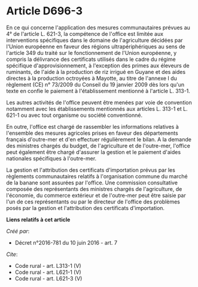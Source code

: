 # Article D696-3

En ce qui concerne l'application des mesures communautaires prévues au 4° de l'article L. 621-3, la compétence de l'office
est limitée aux interventions spécifiques dans le domaine de l'agriculture décidées par l'Union européenne en faveur des
régions ultrapériphériques au sens de l'article 349 du traité sur le fonctionnement de l'Union européenne, y compris la
délivrance des certificats utilisés dans le cadre du régime spécifique d'approvisionnement, à l'exception des primes aux
éleveurs de ruminants, de l'aide à la production de riz irrigué en Guyane et des aides directes à la production octroyées à
Mayotte, au titre de l'annexe I du règlement (CE) n° 73/2009 du Conseil du 19 janvier 2009 dès lors qu'un texte en confie le
paiement à l'établissement mentionné à l'article L. 313-1. 

Les autres activités de l'office peuvent être menées par voie de convention notamment avec les établissements mentionnés aux
articles L. 313-1 et L. 621-1 ou avec tout organisme ou société conventionné. 

En outre, l'office est chargé de rassembler les informations relatives à l'ensemble des mesures agricoles prises en faveur
des départements français d'outre-mer et d'en effectuer régulièrement le bilan. A la demande des ministres chargés du budget,
de l'agriculture et de l'outre-mer, l'office peut également être chargé d'assurer la gestion et le paiement d'aides
nationales spécifiques à l'outre-mer. 

La gestion et l'attribution des certificats d'importation prévus par les règlements communautaires relatifs à l'organisation
commune du marché de la banane sont assurées par l'office. Une commission consultative composée des représentants des
ministres chargés de l'agriculture, de l'économie, du commerce extérieur et de l'outre-mer peut être saisie par l'un de ces
représentants ou par le directeur de l'office des problèmes posés par la gestion et l'attribution des certificats
d'importation.

**Liens relatifs à cet article**

_Créé par_:

  - Décret n°2016-781 du 10 juin 2016 - art. 7

_Cite_:

  - Code rural - art. L313-1 (V)
  - Code rural - art. L621-1 (V)
  - Code rural - art. L621-3 (V)
